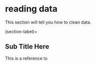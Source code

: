 # reading data

This section will tell you how to clean data.

(section-label)=
## Sub Title Here

This is a reference to [](section-label)


